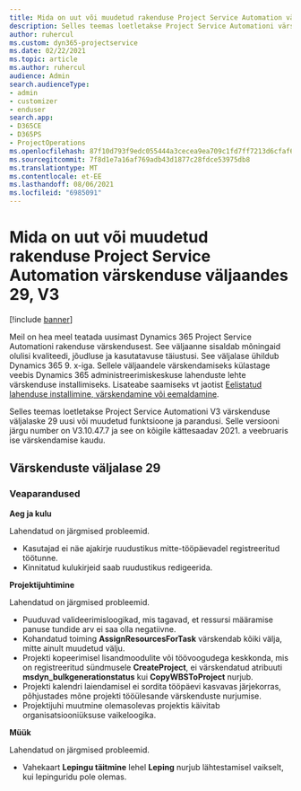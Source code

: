 ```yaml
---
title: Mida on uut või muudetud rakenduse Project Service Automation värskenduse väljaandes 29, V3
description: Selles teemas loetletakse Project Service Automationi värskenduse väljalaske 29, V3 saadaolevaid funktsioone ja parandusi.
author: ruhercul
ms.custom: dyn365-projectservice
ms.date: 02/22/2021
ms.topic: article
ms.author: ruhercul
audience: Admin
search.audienceType:
- admin
- customizer
- enduser
search.app:
- D365CE
- D365PS
- ProjectOperations
ms.openlocfilehash: 87f10d793f9edc055444a3cecea9ea709c1fd7ff7213d6cfaf6b3cbe83a6a5a6
ms.sourcegitcommit: 7f8d1e7a16af769adb43d1877c28fdce53975db8
ms.translationtype: MT
ms.contentlocale: et-EE
ms.lasthandoff: 08/06/2021
ms.locfileid: "6985091"
---
```

# <a name="whats-new-or-changed-in-project-service-automation-update-release-29-v3"></a>Mida on uut või muudetud rakenduse Project Service Automation värskenduse väljaandes 29, V3

[!include [banner](../includes/psa-now-project-operations.md)]

Meil on hea meel teatada uusimast Dynamics 365 Project Service Automationi rakenduse värskendusest. See väljaanne sisaldab mõningaid olulisi kvaliteedi, jõudluse ja kasutatavuse täiustusi. See väljalase ühildub Dynamics 365 9. x-iga. Sellele väljaandele värskendamiseks külastage veebis Dynamics 365 administreerimiskeskuse lahenduste lehte värskenduse installimiseks. Lisateabe saamiseks vt jaotist [Eelistatud lahenduse installimine, värskendamine või eemaldamine](/power-platform/admin/install-remove-preferred-solution).

Selles teemas loetletakse Project Service Automationi V3 värskenduse väljalaske 29 uusi või muudetud funktsioone ja parandusi. Selle versiooni järgu number on V3.10.47.7 ja see on kõigile kättesaadav 2021. a veebruaris ise värskendamise kaudu.

## <a name="update-release-29"></a>Värskenduste väljalase 29

### <a name="bug-fixes"></a>Veaparandused

**Aeg ja kulu**

Lahendatud on järgmised probleemid.

- Kasutajad ei näe ajakirje ruudustikus mitte-tööpäevadel registreeritud töötunne.
- Kinnitatud kulukirjeid saab ruudustikus redigeerida.

**Projektijuhtimine**

Lahendatud on järgmised probleemid.

- Puuduvad valideerimisloogikad, mis tagavad, et ressursi määramise panuse tundide arv ei saa olla negatiivne.
- Kohandatud toiming **AssignResourcesForTask** värskendab kõiki välja, mitte ainult muudetud välju.
- Projekti kopeerimisel lisandmoodulite või töövoogudega keskkonda, mis on registreeritud sündmusele **CreateProject**, ei värskendatud atribuuti **msdyn_bulkgenerationstatus** kui **CopyWBSToProject** nurjub.
- Projekti kalendri laiendamisel ei sordita tööpäevi kasvavas järjekorras, põhjustades mõne projekti tööülesande värskenduste nurjumise.
- Projektijuhi muutmine olemasolevas projektis käivitab organisatsiooniüksuse vaikeloogika.

**Müük**

Lahendatud on järgmised probleemid.

- Vahekaart **Lepingu täitmine** lehel **Leping** nurjub lähtestamisel vaikselt, kui lepinguridu pole olemas.